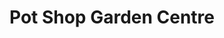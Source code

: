 ---
title: "Pot Shop Garden Centre"
url: /chelmsford/pot-shop-garden-centre/
shop: garden centre
---
